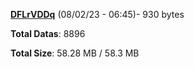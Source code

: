 [**DFLrVDDq**](/data/DFLrVDDq.txt) (08/02/23 - 06:45)- 930 bytes

**Total Datas**: 8896

**Total Size**: 58.28 MB / 58.3 MB